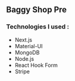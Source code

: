 ## Baggy Shop Pre

### Technologies I used :

- Next.js
- Material-UI
- MongoDB
- Node.js
- React Hook Form
- Stripe
